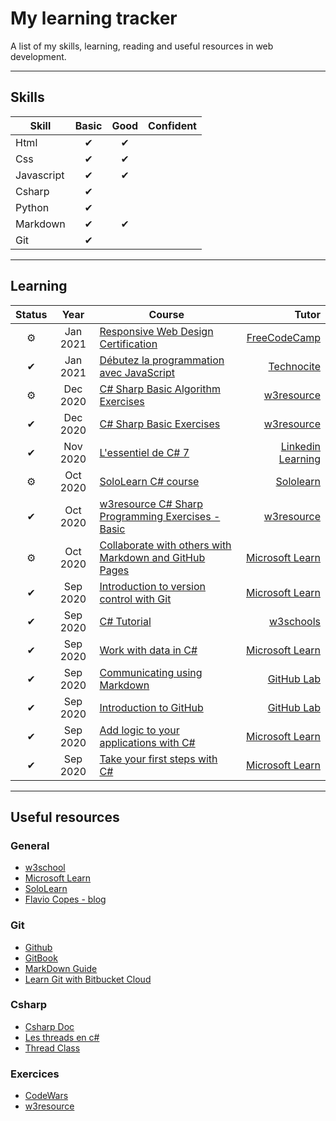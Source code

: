 # My learning tracker

A list of my skills, learning, reading and useful resources in web development.

***

## Skills

Skill | Basic | Good | Confident
--- | :---: | :---: | :---:
Html | ✔ | ✔ | |
Css | ✔ | ✔ | |
Javascript | ✔ | ✔ | |
Csharp | ✔ | | |
Python | ✔ | | |
Markdown | ✔ | ✔ | |
Git | ✔ | | |

***

## Learning

Status | Year | Course | Tutor
:---: | :---: | --- | ---:
⚙| Jan 2021 | [Responsive Web Design Certification](https://www.freecodecamp.org/learn) | [FreeCodeCamp](https://www.freecodecamp.org)
✔| Jan 2021 | [Débutez la programmation avec JavaScript](https://www.technocite.be/index.php/fr/component/detailsform/?form=1345) | [Technocite](https://www.technocite.be)
⚙|Dec 2020 | [C# Sharp Basic Algorithm Exercises](https://www.w3resource.com/csharp-exercises/basic-algo/index.php) | [w3resource](https://www.w3resource.com/)
✔|Dec 2020 | [C# Sharp Basic Exercises](https://www.w3resource.com/csharp-exercises/basic/index.php) | [w3resource](https://www.w3resource.com/)
✔| Nov 2020 | [L'essentiel de C# 7](https://www.linkedin.com/learning/l-essentiel-de-c-sharp-7-2?originalSubdomain=fr) | [Linkedin Learning](https://www.linkedin.com/learning/)
⚙| Oct 2020 | [SoloLearn C# course](https://www.sololearn.com/Course/CSharp/) | [Sololearn](https://www.sololearn.com/)
✔| Oct 2020 | [w3resource C# Sharp Programming Exercises - Basic](https://www.w3resource.com/csharp-exercises/) | [w3resource](https://www.w3resource.com/)
⚙| Oct 2020 | [Collaborate with others with Markdown and GitHub Pages](https://docs.microsoft.com/en-us/learn/paths/collaborate-markdown-github-pages/) | [Microsoft Learn](https://docs.microsoft.com/en-us/learn/)
✔| Sep 2020 | [Introduction to version control with Git](https://docs.microsoft.com/fr-fr/learn/paths/intro-to-vc-git/) | [Microsoft Learn](https://docs.microsoft.com/en-us/learn/)
✔| Sep 2020 | [C# Tutorial](https://www.w3schools.com/cs/default.asp) | [w3schools](https://www.w3schools.com)
✔| Sep 2020 | [Work with data in C#](https://docs.microsoft.com/en-us/learn/paths/csharp-data/) | [Microsoft Learn](https://docs.microsoft.com/en-us/learn/)
✔| Sep 2020 | [Communicating using Markdown](https://lab.github.com/githubtraining/communicating-using-markdown) | [GitHub Lab](https://lab.github.com/)
✔| Sep 2020 | [Introduction to GitHub](https://lab.github.com/githubtraining/introduction-to-github) | [GitHub Lab](https://lab.github.com/)
✔| Sep 2020 | [Add logic to your applications with C#](https://docs.microsoft.com/en-us/learn/paths/csharp-logic/) | [Microsoft Learn](https://docs.microsoft.com/en-us/learn/)
✔| Sep 2020 | [Take your first steps with C#](https://docs.microsoft.com/en-us/learn/paths/csharp-first-steps/) | [Microsoft Learn](https://docs.microsoft.com/en-us/learn/)

<!--
## Projects
-->

***

## Useful resources

### General

* [w3school](https://www.w3schools.com)
* [Microsoft Learn](https://docs.microsoft.com/en-us/learn/)
* [SoloLearn](https://www.sololearn.com/)
* [Flavio Copes - blog](https://flaviocopes.com/)

### Git

* [Github](https://guides.github.com/)
* [GitBook](https://git-scm.com/book/en/v2)
* [MarkDown Guide](https://www.markdownguide.org/basic-syntax)
* [Learn Git with Bitbucket Cloud](https://www.atlassian.com/git/tutorials/learn-git-with-bitbucket-cloud)

### Csharp

* [Csharp Doc](https://docs.microsoft.com/en-us/)
* [Les threads en c#](https://emerica.developpez.com/csharp/threads/)
* [Thread Class](https://docs.microsoft.com/fr-fr/dotnet/api/system.threading.thread?view=netcore-3.1)

### Exercices

* [CodeWars](https://www.codewars.com/)
* [w3resource](https://www.w3resource.com/)
